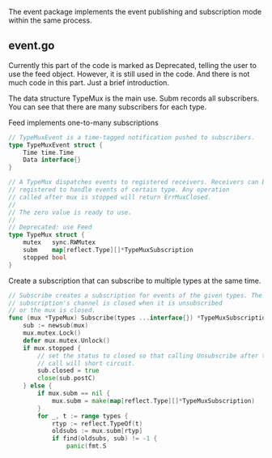 The event package implements the event publishing and subscription mode within the same process.

## event.go

Currently this part of the code is marked as Deprecated, telling the user to use the feed object. However, it is still used in the code. And there is not much code in this part. Just a brief introduction.

The data structure TypeMux is the main use. Subm records all subscribers. You can see that there are many subscribers for each type.

Feed implements one-to-many subscriptions

```go
// TypeMuxEvent is a time-tagged notification pushed to subscribers.
type TypeMuxEvent struct {
	Time time.Time
	Data interface{}
}

// A TypeMux dispatches events to registered receivers. Receivers can be
// registered to handle events of certain type. Any operation
// called after mux is stopped will return ErrMuxClosed.
//
// The zero value is ready to use.
//
// Deprecated: use Feed
type TypeMux struct {
	mutex   sync.RWMutex
	subm    map[reflect.Type][]*TypeMuxSubscription
	stopped bool
}
```

Create a subscription that can subscribe to multiple types at the same time.

```go
// Subscribe creates a subscription for events of the given types. The
// subscription's channel is closed when it is unsubscribed
// or the mux is closed.
func (mux *TypeMux) Subscribe(types ...interface{}) *TypeMuxSubscription {
	sub := newsub(mux)
	mux.mutex.Lock()
	defer mux.mutex.Unlock()
	if mux.stopped {
		// set the status to closed so that calling Unsubscribe after this
		// call will short circuit.
		sub.closed = true
		close(sub.postC)
	} else {
		if mux.subm == nil {
			mux.subm = make(map[reflect.Type][]*TypeMuxSubscription)
		}
		for _, t := range types {
			rtyp := reflect.TypeOf(t)
			oldsubs := mux.subm[rtyp]
			if find(oldsubs, sub) != -1 {
				panic(fmt.S